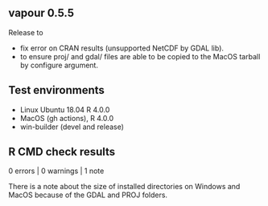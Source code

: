 ## vapour 0.5.5

Release to 

* fix error on CRAN results (unsupported NetCDF by GDAL lib). 
* to ensure proj/ and gdal/ files are able to be copied to the MacOS tarball by configure argument. 

## Test environments

* Linux Ubuntu 18.04 R 4.0.0
* MacOS (gh actions), R 4.0.0
* win-builder (devel and release)


## R CMD check results

0 errors | 0 warnings | 1 note

There is a note about the size of installed directories on Windows and MacOS because 
 of the GDAL and PROJ folders. 



